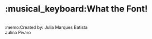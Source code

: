 <h1>:musical_keyboard:What the Font!</h1><br>

<section>
  :memo:Created by:
Julia Marques Batista<br>
Julina Pivaro
  </section>
